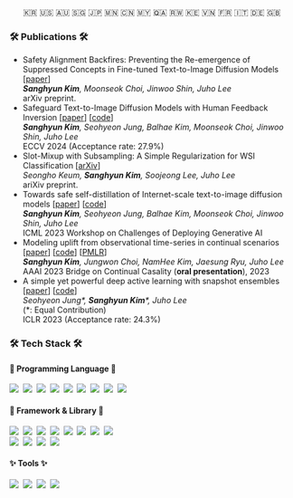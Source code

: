 <p align="center">🇰🇷 🇺🇸 🇦🇺 🇸🇬 🇯🇵 🇲🇳 🇨🇳 🇲🇾 🇶🇦 🇷🇼 🇰🇪 🇻🇳 🇫🇷 🇮🇹 🇩🇪 🇬🇧</p>

<h3 align="left">🛠 Publications 🛠</h3>

<ul>

  <li>Safety Alignment Backfires: Preventing the Re-emergence of Suppressed Concepts in Fine-tuned Text-to-Image Diffusion Models [<a href="https://arxiv.org/abs/2412.00357">paper</a>]</br>
  <i><b>Sanghyun Kim</b>, Moonseok Choi, Jinwoo Shin, Juho Lee</i></br>
  arXiv preprint.</li>

  <li>Safeguard Text-to-Image Diffusion Models with Human Feedback Inversion [<a href="https://arxiv.org/abs/2407.21032">paper</a>] [<a href="https://github.com/nannullna/safeguard-hfi">code</a>]</br>
  <i><b>Sanghyun Kim</b>, Seohyeon Jung, Balhae Kim, Moonseok Choi, Jinwoo Shin, Juho Lee</i></br>
  ECCV 2024 (Acceptance rate: 27.9%)</li> 

  <li>Slot-Mixup with Subsampling: A Simple Regularization for WSI Classification [<a href="https://arxiv.org/abs/2311.17466">arXiv</a>]</br>
  <i>Seongho Keum, <b>Sanghyun Kim</b>, Soojeong Lee, Juho Lee</i></br>
  ariXiv preprint.</li>
  <!-- Under review.</li> -->
  
  <li>Towards safe self-distillation of Internet-scale text-to-image diffusion models [<a href="https://arxiv.org/abs/2307.05977">paper</a>] [<a href="https://github.com/nannullna/safe-diffusion">code</a>]</br>
  <i><b>Sanghyun Kim</b>, Seohyeon Jung, Balhae Kim, Moonseok Choi, Jinwoo Shin, Juho Lee</i></br>
  ICML 2023 Workshop on Challenges of Deploying Generative AI</li>
  
  <li>Modeling uplift from observational time-series in continual scenarios [<a href="https://openreview.net/forum?id=pKyB5wMnTiy">paper</a>] [<a href="https://github.com/nannullna/ts4uplift">code</a>] [<a href="https://proceedings.mlr.press/v208/kim23a.html">PMLR</a>] </br>
  <i><b>Sanghyun Kim</b>, Jungwon Choi, NamHee Kim, Jaesung Ryu, Juho Lee</i></br>
  AAAI 2023 Bridge on Continual Casality (<b>oral presentation</b>), 2023</li>

  <li>A simple yet powerful deep active learning with snapshot ensembles [<a href="https://openreview.net/forum?id=IVESH65r0Ar">paper</a>] [<a href="https://github.com/nannullna/snapshot-al">code</a>]</br>
  <i>Seohyeon Jung*, <b>Sanghyun Kim</b>*, Juho Lee</i></br>
  (*: Equal Contribution)</br>
  ICLR 2023 (Acceptance rate: 24.3%)</li> 
  
</ul>


<h3 align="left">🛠 Tech Stack 🛠</h3>

<h4 align="left">👾 Programming Language 👾</h4>

<p align="left">
  <img src="https://img.shields.io/badge/Python-3766AB?style=flat-square&logo=Python&logoColor=white"/></a>&nbsp 
  <img src="https://img.shields.io/badge/R-276DC3?style=flat-square&logo=R&logoColor=white"/></a>&nbsp 
  <img src="https://img.shields.io/badge/C++-00599C?style=flat-square&logo=C%2B%2B&logoColor=white"/></a>&nbsp 
  <img src="https://img.shields.io/badge/C-A8B9CC?style=flat-square&logo=C&logoColor=white"/></a>&nbsp 
  <img src="https://img.shields.io/badge/Java-007396?style=flat-square&logo=Java&logoColor=white"/></a>&nbsp 
  <img src="https://img.shields.io/badge/Javascript-F7DF1E?style=flat-square&logo=javascript&logoColor=white"/></a>&nbsp 
  <img src="https://img.shields.io/badge/CSS-1572B6?style=flat-square&logo=css3&logoColor=white"/></a>&nbsp 
  <img src="https://img.shields.io/badge/Swift-F05138?style=flat-square&logo=swift&logoColor=white"/></a>&nbsp 
  <img src="https://img.shields.io/badge/CUDA C++-76B900?style=flat-square&logo=nvidia&logoColor=white"/></a>&nbsp 
</p>

<h4 align="left">🧠 Framework & Library 🧠</h4>

<p align="left">
  <img src="https://img.shields.io/badge/NumPy-013243?style=flat-square&logo=NumPy&logoColor=white"/></a>&nbsp 
  <img src="https://img.shields.io/badge/Pandas-150458?style=flat-square&logo=Pandas&logoColor=white"/></a>&nbsp 
  <img src="https://img.shields.io/badge/matplotlib-11557c?style=flat-square"/></a>&nbsp 
  <img src="https://img.shields.io/badge/Plotly-3F4F75?style=flat-square&logo=Plotly&logoColor=white"/></a>&nbsp 
  <img src="https://img.shields.io/badge/scikit--learn-F7931E?style=flat-square&logo=scikitlearn&logoColor=white"/></a>&nbsp 
  <img src="https://img.shields.io/badge/PyTorch-EE4C2C?style=flat-square&logo=pytorch&logoColor=white"/></a>&nbsp 
  <img src="https://img.shields.io/badge/PyTorch Lightning-792EE5?style=flat-square&logo=pytorchlightning&logoColor=white"/></a>&nbsp 
  <img src="https://img.shields.io/badge/TensorFlow-FF6F00?style=flat-square&logo=tensorflow&logoColor=white"/></a>&nbsp 
  <br>
  <img src="https://img.shields.io/badge/Docker-2496ED?style=flat-square&logo=docker&logoColor=white"/></a>&nbsp 
  <img src="https://img.shields.io/badge/Mysql-E6B91E?style=flat-square&logo=MySql&logoColor=white"/></a>&nbsp 
  <img src="https://img.shields.io/badge/aws-333664?style=flat-square&logo=amazon-aws&logoColor=white"/></a>&nbsp 
  <img src="https://img.shields.io/badge/elasticsearch-005571?style=flat-square&logo=elasticsearch&logoColor=white"/></a>&nbsp 
</p>

<h4 align="left">✨ Tools ✨</h4>

<p align="left">
  <img src="https://img.shields.io/badge/Photoshop-31A8FF?style=flat-square&logo=adobephotoshop&logoColor=white"/></a>&nbsp 
  <img src="https://img.shields.io/badge/Illustrator-FF9A00?style=flat-square&logo=adobeillustrator&logoColor=white"/></a>&nbsp 
  <img src="https://img.shields.io/badge/Premiere Pro-9999FF?style=flat-square&logo=adobepremierepro&logoColor=white"/></a>&nbsp 
  <img src="https://img.shields.io/badge/Final Cut Pro X-000000?style=flat-square&logo=apple&logoColor=white"/></a>&nbsp 
</p>

<!--
**nannullna/nannullna** is a ✨ _special_ ✨ repository because its `README.md` (this file) appears on your GitHub profile.


<!--
**nannullna/nannullna** is a ✨ _special_ ✨ repository because its `README.md` (this file) appears on your GitHub profile.

Here are some ideas to get you started:

- 🔭 I’m currently working on ...
- 🌱 I’m currently learning ...
- 👯 I’m looking to collaborate on ...
- 🤔 I’m looking for help with ...
- 💬 Ask me about ...
- 📫 How to reach me: ...
- 😄 Pronouns: ...
- ⚡ Fun fact: ...
-->
